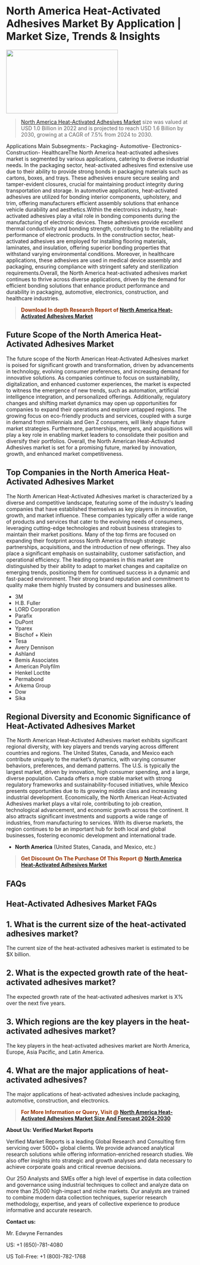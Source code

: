 <p><h1>North America Heat-Activated Adhesives Market By Application | Market Size, Trends & Insights</h1><p><img class="aligncenter size-medium wp-image-105565" src="https://ffe5etoiles.com/wp-content/uploads/2025/01/MST7-300x171.png" alt="" width="300" height="171" /></p><blockquote><p><a href="https://www.verifiedmarketreports.com/download-sample/?rid=524462&utm_source=Github-NA&utm_medium=358" target="_blank">North America Heat-Activated Adhesives Market</a> size was valued at USD 1.0 Billion in 2022 and is projected to reach USD 1.6 Billion by 2030, growing at a CAGR of 7.5% from 2024 to 2030.</p></blockquote>Applications Main Subsegments:- Packaging- Automotive- Electronics- Construction- HealthcareThe North America heat-activated adhesives market is segmented by various applications, catering to diverse industrial needs. In the packaging sector, heat-activated adhesives find extensive use due to their ability to provide strong bonds in packaging materials such as cartons, boxes, and trays. These adhesives ensure secure sealing and tamper-evident closures, crucial for maintaining product integrity during transportation and storage. In automotive applications, heat-activated adhesives are utilized for bonding interior components, upholstery, and trim, offering manufacturers efficient assembly solutions that enhance vehicle durability and aesthetics.Within the electronics industry, heat-activated adhesives play a vital role in bonding components during the manufacturing of electronic devices. These adhesives provide excellent thermal conductivity and bonding strength, contributing to the reliability and performance of electronic products. In the construction sector, heat-activated adhesives are employed for installing flooring materials, laminates, and insulation, offering superior bonding properties that withstand varying environmental conditions. Moreover, in healthcare applications, these adhesives are used in medical device assembly and packaging, ensuring compliance with stringent safety and sterilization requirements.Overall, the North America heat-activated adhesives market continues to thrive across diverse applications, driven by the demand for efficient bonding solutions that enhance product performance and durability in packaging, automotive, electronics, construction, and healthcare industries.</p><blockquote><p><span style="color: #993300;"><strong>Download In depth Research Report of <a href="https://www.verifiedmarketreports.com/download-sample/?rid=524462&utm_source=Github-NA&utm_medium=358">North America Heat-Activated Adhesives Market</a></strong></span></p></blockquote><h2>Future Scope of the North America Heat-Activated Adhesives Market</h2><p>The future scope of the North American Heat-Activated Adhesives market is poised for significant growth and transformation, driven by advancements in technology, evolving consumer preferences, and increasing demand for innovative solutions. As companies continue to focus on sustainability, digitalization, and enhanced customer experiences, the market is expected to witness the emergence of new trends, such as automation, artificial intelligence integration, and personalized offerings. Additionally, regulatory changes and shifting market dynamics may open up opportunities for companies to expand their operations and explore untapped regions. The growing focus on eco-friendly products and services, coupled with a surge in demand from millennials and Gen Z consumers, will likely shape future market strategies. Furthermore, partnerships, mergers, and acquisitions will play a key role in enabling market leaders to consolidate their position and diversify their portfolios. Overall, the North American Heat-Activated Adhesives market is set for a promising future, marked by innovation, growth, and enhanced market competitiveness.</p><h2>Top Companies in the North America Heat-Activated Adhesives Market</h2><p>The North American Heat-Activated Adhesives market is characterized by a diverse and competitive landscape, featuring some of the industry's leading companies that have established themselves as key players in innovation, growth, and market influence. These companies typically offer a wide range of products and services that cater to the evolving needs of consumers, leveraging cutting-edge technologies and robust business strategies to maintain their market positions. Many of the top firms are focused on expanding their footprint across North America through strategic partnerships, acquisitions, and the introduction of new offerings. They also place a significant emphasis on sustainability, customer satisfaction, and operational efficiency. The leading companies in this market are distinguished by their ability to adapt to market changes and capitalize on emerging trends, positioning them for continued success in a dynamic and fast-paced environment. Their strong brand reputation and commitment to quality make them highly trusted by consumers and businesses alike.</p><p><ul><li>3M </li><li> H.B. Fuller </li><li> LORD Corporation </li><li> Parafix </li><li> DuPont </li><li> Yparex </li><li> Bischof + Klein </li><li> Tesa </li><li> Avery Dennison </li><li> Ashland </li><li> Bemis Associates </li><li> American Polyfilm </li><li> Henkel Loctite </li><li> Permabond </li><li> Arkema Group </li><li> Dow </li><li> Sika</li></ul></p><h2>Regional Diversity and Economic Significance of Heat-Activated Adhesives Market</h2><p>The North American Heat-Activated Adhesives market exhibits significant regional diversity, with key players and trends varying across different countries and regions. The United States, Canada, and Mexico each contribute uniquely to the market’s dynamics, with varying consumer behaviors, preferences, and demand patterns. The U.S. is typically the largest market, driven by innovation, high consumer spending, and a large, diverse population. Canada offers a more stable market with strong regulatory frameworks and sustainability-focused initiatives, while Mexico presents opportunities due to its growing middle class and increasing industrial development. Economically, the North American Heat-Activated Adhesives market plays a vital role, contributing to job creation, technological advancement, and economic growth across the continent. It also attracts significant investments and supports a wide range of industries, from manufacturing to services. With its diverse markets, the region continues to be an important hub for both local and global businesses, fostering economic development and international trade.</p><ul> <li><strong>North America</strong> (United States, Canada, and Mexico, etc.)</li></ul><blockquote><p><span style="color: #993300;"><strong>Get Discount On The Purchase Of This Report @ <a href="https://www.verifiedmarketreports.com/ask-for-discount/?rid=524462&utm_source=Github-NA&utm_medium=358">North America Heat-Activated Adhesives Market</a></strong></span></p></blockquote><h2>FAQs</h2><p> <h2>Heat-Activated Adhesives Market FAQs</h1> <h2>1. What is the current size of the heat-activated adhesives market?</div><div></h2> <p>The current size of the heat-activated adhesives market is estimated to be $X billion.</p> <h2>2. What is the expected growth rate of the heat-activated adhesives market?</div><div></h2> <p>The expected growth rate of the heat-activated adhesives market is X% over the next five years.</p> <h2>3. Which regions are the key players in the heat-activated adhesives market?</div><div></h2> <p>The key players in the heat-activated adhesives market are North America, Europe, Asia Pacific, and Latin America.</p> <h2>4. What are the major applications of heat-activated adhesives?</div><div></h2> <p>The major applications of heat-activated adhesives include packaging, automotive, construction, and electronics.</p> <!-- Add more FAQs and answers as needed --></body></html></p><blockquote><p><span style="color: #993300;"><strong>For More Information or Query, Visit @ <a href="https://www.verifiedmarketreports.com/product/heat-activated-adhesives-market/">North America Heat-Activated Adhesives Market Size And Forecast 2024-2030</a></strong></span></p></blockquote><p><strong>About Us: Verified Market Reports</strong></p><p>Verified Market Reports is a leading Global Research and Consulting firm servicing over 5000+ global clients. We provide advanced analytical research solutions while offering information-enriched research studies. We also offer insights into strategic and growth analyses and data necessary to achieve corporate goals and critical revenue decisions.</p><p>Our 250 Analysts and SMEs offer a high level of expertise in data collection and governance using industrial techniques to collect and analyze data on more than 25,000 high-impact and niche markets. Our analysts are trained to combine modern data collection techniques, superior research methodology, expertise, and years of collective experience to produce informative and accurate research.</p><p><strong>Contact us:</strong></p><p>Mr. Edwyne Fernandes</p><p>US: +1 (650)-781-4080</p><p>US Toll-Free: +1 (800)-782-1768</p>

